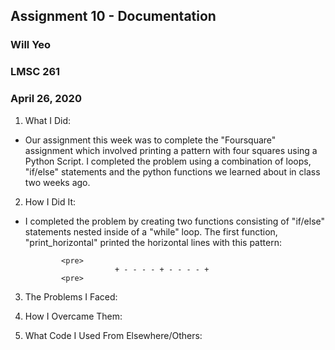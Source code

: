 ## Assignment 10 - Documentation
### Will Yeo
### LMSC 261
### April 26, 2020

1. What I Did:
- Our assignment this week was to complete the "Foursquare" assignment which involved printing a pattern with four squares using a Python Script. I completed the problem using a combination of loops, "if/else" statements and the python functions we learned about in class two weeks ago.

2. How I Did It:
- I completed the problem by creating two functions consisting of "if/else" statements nested inside of a "while" loop. The first function, "print_horizontal" printed the horizontal lines with this pattern:

              <pre>
                          + - - - - + - - - - +
              <pre>

3. The Problems I Faced:


4. How I Overcame Them:


5. What Code I Used From Elsewhere/Others:
